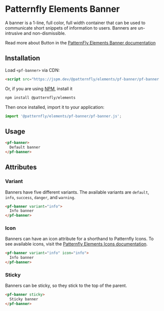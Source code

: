 # Patternfly Elements Banner
A banner is a 1-line, full color, full width container that can be used to communicate short snippets of information to users. Banners are un-intrusive and non-dismissible.

Read more about Button in the [PatternFly Elements Banner documentation](https://patternflyelements.org/components/banner)

## Installation
Load `<pf-banner>` via CDN:

```html
<script src="https://jspm.dev/@patternfly/elements/pf-banner/pf-banner.js"></script>
```
Or, if you are using [NPM](https://npm.im/), install it

```bash
npm install @patternfly/elements
```
Then once installed, import it to your application:

```js
import '@patternfly/elements/pf-banner/pf-banner.js';
```


## Usage

```html
<pf-banner>
  Default banner
</pf-banner>
```


## Attributes

### Variant
Banners have five different variants. The available variants are `default`, `info`, `success`, `danger`, and `warning`.

```html
<pf-banner variant="info">
  Info banner
</pf-banner>
```

### Icon
Banners can have an icon attribute for a shorthand to Patternfly Icons. To see available icons, visit the [Patternfly Elements Icons documentation](https://patternflyelements.com/components/icons/).

```html
<pf-banner variant="info" icon="info">
  Info banner
</pf-banner>
```

### Sticky
Banners can be sticky, so they stick to the top of the parent. 

```html
<pf-banner sticky>
  Sticky banner
</pf-banner>
```

